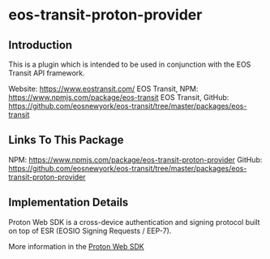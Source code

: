 # eos-transit-proton-provider

## Introduction

This is a plugin which is intended to be used in conjunction with the EOS Transit API framework.

Website: https://www.eostransit.com/
EOS Transit, NPM: https://www.npmjs.com/package/eos-transit
EOS Transit, GitHub: https://github.com/eosnewyork/eos-transit/tree/master/packages/eos-transit

## Links To This Package

NPM: https://www.npmjs.com/package/eos-transit-proton-provider
GitHub: https://github.com/eosnewyork/eos-transit/tree/master/packages/eos-transit-proton-provider

## Implementation Details

Proton Web SDK is a cross-device authentication and signing protocol built on top of ESR (EOSIO Signing Requests / EEP-7).

More information in the [Proton Web SDK](https://github.com/ProtonProtocol/ProtonWeb)
